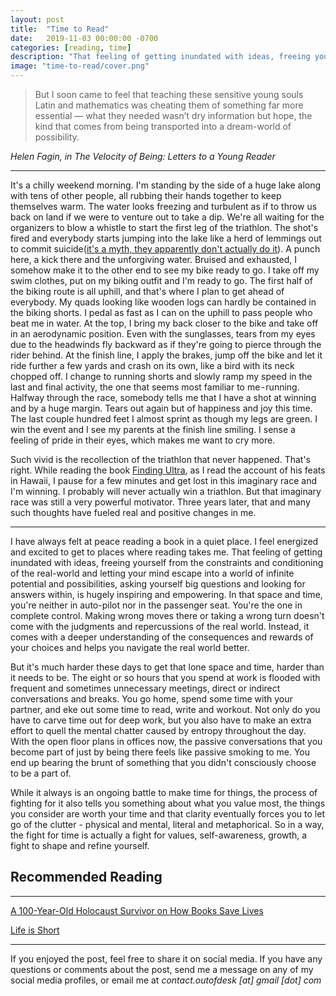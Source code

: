 ```yaml
---
layout: post
title:  "Time to Read"
date:   2019-11-03 00:00:00 -0700
categories: [reading, time]
description: "That feeling of getting inundated with ideas, freeing yourself from the constraints and conditioning of the real-world and letting your mind escape into a world of infinite potential and possibilities, asking yourself big questions and looking for answers within, is hugely inspiring and empowering."
image: "time-to-read/cover.png"
---
```

<blockquote>
But I soon came to feel that teaching these sensitive young souls Latin and mathematics was cheating them of something far more essential — what they needed wasn’t dry information but hope, the kind that comes from being transported into a dream-world of possibility.
</blockquote>
<cite>Helen Fagin, in The Velocity of Being: Letters to a Young Reader</cite>

*****

It's a chilly weekend morning. I'm standing by the side of a huge lake along with tens of other people, all rubbing their hands together to keep themselves warm. The water looks freezing and turbulent as if to throw us back on land if we were to venture out to take a dip. We're all waiting for the organizers to blow a whistle to start the first leg of the triathlon. The shot's fired and everybody starts jumping into the lake like a herd of lemmings out to commit suicide([it's a myth, they apparently don't actually do it](http://www.animalplanet.com/wild-animals/do-lemmings-commit-suicide/)). A punch here, a kick there and the unforgiving water. Bruised and exhausted, I somehow make it to the other end to see my bike ready to go. I take off my swim clothes, put on my biking outfit and I'm ready to go. The first half of the biking route is all uphill, and that's where I plan to get ahead of everybody. My quads looking like wooden logs can hardly be contained in the biking shorts. I pedal as fast as I can on the uphill to pass people who beat me in water. At the top, I bring my back closer to the bike and take off in an aerodynamic position. Even with the sunglasses, tears from my eyes due to the headwinds fly backward as if they're going to pierce through the rider behind. At the finish line, I apply the brakes, jump off the bike and let it ride further a few yards and crash on its own, like a bird with its neck chopped off. I change to running shorts and slowly ramp my speed in the last and final activity, the one that seems most familiar to me - running. Halfway through the race, somebody tells me that I have a shot at winning and by a huge margin. Tears out again but of happiness and joy this time. The last couple hundred feet I almost sprint as though my legs are green. I win the event and I see my parents at the finish line smiling. I sense a feeling of pride in their eyes, which makes me want to cry more.

Such vivid is the recollection of the triathlon that never happened. That's right. While reading the book [Finding Ultra](https://www.richroll.com/finding-ultra/), as I read the account of his feats in Hawaii, I pause for a few minutes and get lost in this imaginary race and I'm winning. I probably will never actually win a triathlon. But that imaginary race was still a very powerful motivator. Three years later, that and many such thoughts have fueled real and positive changes in me.

****

I have always felt at peace reading a book in a quiet place. I feel energized and excited to get to places where reading takes me. That feeling of getting inundated with ideas, freeing yourself from the constraints and conditioning of the real-world and letting your mind escape into a world of infinite potential and possibilities, asking yourself big questions and looking for answers within, is hugely inspiring and empowering. In that space and time, you're neither in auto-pilot nor in the passenger seat. You're the one in complete control. Making wrong moves there or taking a wrong turn doesn't come with the judgments and repercussions of the real world. Instead, it comes with a deeper understanding of the consequences and rewards of your choices and helps you navigate the real world better.

But it's much harder these days to get that lone space and time, harder than it needs to be. The eight or so hours that you spend at work is flooded with frequent and sometimes unnecessary meetings, direct or indirect conversations and breaks. You go home, spend some time with your partner, and eke out some time to read, write and workout. Not only do you have to carve time out for deep work, but you also have to make an extra effort to quell the mental chatter caused by entropy throughout the day. With the open floor plans in offices now, the passive conversations that you become part of just by being there feels like passive smoking to me. You end up bearing the brunt of something that you didn't consciously choose to be a part of.

While it always is an ongoing battle to make time for things, the process of fighting for it also tells you something about what you value most, the things you consider are worth your time and that clarity eventually forces you to let go of the clutter - physical and mental, literal and metaphorical. So in a way, the fight for time is actually a fight for values, self-awareness, growth, a fight to shape and refine yourself.

## Recommended Reading
-----

[A 100-Year-Old Holocaust Survivor on How Books Save Lives](https://www.brainpickings.org/2018/12/18/a-velocity-of-being-helen-fagin/)

[Life is Short](http://www.paulgraham.com/vb.html)

*****

If you enjoyed the post, feel free to share it on social media. If you have any questions or comments about the post, send me a message on any of my social media profiles, or email me at *contact.outofdesk [at] gmail [dot] com*
